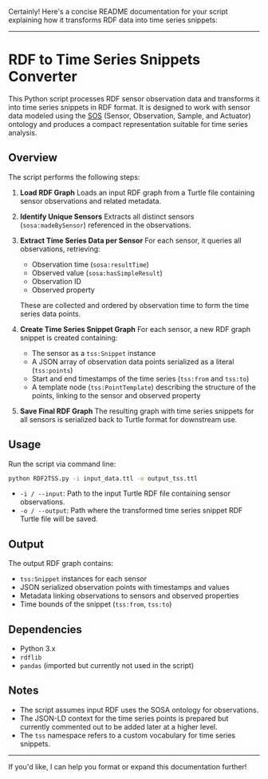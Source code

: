 Certainly! Here's a concise README documentation for your script explaining how it transforms RDF data into time series snippets:

---

# RDF to Time Series Snippets Converter

This Python script processes RDF sensor observation data and transforms it into time series snippets in RDF format. It is designed to work with sensor data modeled using the [SOS](https://www.w3.org/TR/vocab-ssn/) (Sensor, Observation, Sample, and Actuator) ontology and produces a compact representation suitable for time series analysis.

## Overview

The script performs the following steps:

1. **Load RDF Graph**
   Loads an input RDF graph from a Turtle file containing sensor observations and related metadata.

2. **Identify Unique Sensors**
   Extracts all distinct sensors (`sosa:madeBySensor`) referenced in the observations.

3. **Extract Time Series Data per Sensor**
   For each sensor, it queries all observations, retrieving:

   * Observation time (`sosa:resultTime`)
   * Observed value (`sosa:hasSimpleResult`)
   * Observation ID
   * Observed property

   These are collected and ordered by observation time to form the time series data points.

4. **Create Time Series Snippet Graph**
   For each sensor, a new RDF graph snippet is created containing:

   * The sensor as a `tss:Snippet` instance
   * A JSON array of observation data points serialized as a literal (`tss:points`)
   * Start and end timestamps of the time series (`tss:from` and `tss:to`)
   * A template node (`tss:PointTemplate`) describing the structure of the points, linking to the sensor and observed property

5. **Save Final RDF Graph**
   The resulting graph with time series snippets for all sensors is serialized back to Turtle format for downstream use.

## Usage

Run the script via command line:

```bash
python RDF2TSS.py -i input_data.ttl -o output_tss.ttl
```

* `-i / --input`: Path to the input Turtle RDF file containing sensor observations.
* `-o / --output`: Path where the transformed time series snippet RDF Turtle file will be saved.

## Output

The output RDF graph contains:

* `tss:Snippet` instances for each sensor
* JSON serialized observation points with timestamps and values
* Metadata linking observations to sensors and observed properties
* Time bounds of the snippet (`tss:from`, `tss:to`)

## Dependencies

* Python 3.x
* `rdflib`
* `pandas` (imported but currently not used in the script)

## Notes

* The script assumes input RDF uses the SOSA ontology for observations.
* The JSON-LD context for the time series points is prepared but currently commented out to be added later at a higher level.
* The `tss` namespace refers to a custom vocabulary for time series snippets.

---

If you'd like, I can help you format or expand this documentation further!
